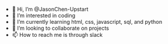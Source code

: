 - 👋 Hi, I’m @JasonChen-Upstart
- 👀 I’m interested in coding
- 🌱 I’m currently learning html, css, javascript, sql, and python
- 💞️ I’m looking to collaborate on projects
- 📫 How to reach me is through slack

<!---
JasonChen-Upstart/JasonChen-Upstart is a ✨ special ✨ repository because its `README.md` (this file) appears on your GitHub profile.
You can click the Preview link to take a look at your changes.
--->
